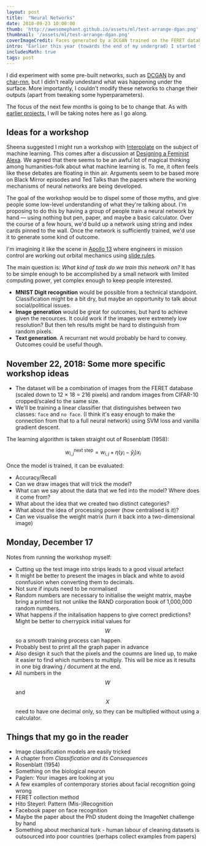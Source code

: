 ```yaml
---
layout: post
title:  "Neural Networks"
date: 2018-09-23 10:00:00
thumb: 'http://awesomephant.github.io/assets/ml/test-arrange-dgan.png'
thumbnail: '/assets/ml/test-arrange-dgan.png'
coverImageCredit: Faces generated by a DCGAN trained on the FERET database.
intro: "Earlier this year (towards the end of my undergrad) I started to record some notes on [machine learning applications and the datasets that power them](/2018/feret-database/). While I did find some interesting artifacts (see the FERET database) and read some good articles (such as [The Body and the Archive](https://www.jstor.org/stable/pdf/778312.pdf?refreqid=excelsior%3A53f6ebc3ba7c0f02e549d2dd321beee4)), I never managed to really train and use a neural network in practice."
includesMath: true
tags: post
---
```


I did experiment with some pre-built networks, such as [DCGAN](https://github.com/carpedm20/DCGAN-tensorflow) by and [char-rnn](https://github.com/sherjilozair/char-rnn-tensorflow), but I didn't really undestand what was happening under the surface. More importantly, I couldn't modify these networks to change their outputs (apart from tweaking some hyperparameters).

The focus of the next few months is going to be to change that. As with [earlier projects](/2017/teaching-machines-to-draw/), I will be taking notes here as I go along.

## Ideas for a workshop

Sheena suggested I might run a workshop with [Interpolate](http://interpolate.org.uk/) on the subject of machine learning. This comes after a discussion at [Designing a Feminist Alexa](http://awesomephant.github.io/notes/2018/10/19/feminist-alexa.html). We agreed that there seems to be an awful lot of magical thinking among humanities-folk about what machine learning is. To me, it often feels like these debates are floating in thin air. Arguments seem to be based more on Black Mirror episodes and Ted Talks than the papers where the working mechanisms of neural networks are being developed.

The goal of the workshop would be to dispel some of those myths, and give people some low-level understanding of what they're talking about. I'm proposing to do this by having a group of people train a neural network by hand — using nothing but pen, paper, and maybe a basic calculator. Over the course of a few hours, we'd build up a network using string and index cards pinned to the wall. Once the network is sufficiently trained, we'd use it to generate some kind of outcome.

I'm imagining it like the scene in [Apollo 13](https://images-assets.nasa.gov/image/s70-34986/s70-34986~orig.jpg) where engineers in mission control are working out orbital mechanics using [slide rules](https://en.wikipedia.org/wiki/Slide_rule).

The main question is: *What kind of task do we train this network on?* It has to be simple enough to be accomplished by a small network with limited computing power, yet complex enough to keep people interested.

- **MNIST Digit recognition** would be possible from a technical standpoint. Classification might be a bit dry, but maybe an opportunity to talk about social/political issues.
- **Image generation** would be great for outcomes, but hard to achieve given the recources. It could work if the images were extremely low resolution? But then teh results might be hard to distinguish from random pixels.
- **Text generation**. A recurrant net would probably be hard to convey. Outcomes could be useful though.

## November 22, 2018: Some more specific workshop ideas

- The dataset will be a combination of images from the FERET database (scaled down to 12 × 18 = 216 pixels) and random images from CIFAR-10 cropped/scaled to the same size.
- We'll be training a linear classifier that distinguishes between two classes: ``face`` and ``no face``. (I think it's easy enough to make the connection from that to a full neural network) using SVM loss and vanilla gradient descent.

The learning algorithm is taken straight out of Rosenblatt (1958):

$$w_{i,j}^{\text{next step}} = w_{i,j} + \eta (y_i - \hat{y}_j)x_i$$

Once the model is trained, it can be evaluated:
- Accuracy/Recall
- Can we draw images that will trick the model?
- What can we say about the data that we fed into the model? Where does it come from?
- What about the idea that we created two distinct categories?
- What about the idea of processing power (how centralised is it)?
- Can we visualise the weight matrix (turn it back into a two-dimensional image)

## Monday, December 17
Notes from running the workshop myself:

- Cutting up the test image into strips leads to a good visual artefact
- It might be better to present the images in black and white to avoid connfusion when converting them to decimals.
- Not sure if inputs need to be normalised
- Random numbers are necessary to initialise the weight matrix, maybe bring a printed list not unlike the RAND corporation book of 1,000,000 random numbers.
- What happens if the initalisation happens to give correct predictions? Might be better to cherrypick initial values for $$W$$ so a smooth training process can happen.
- Probably best to print all the graph paper in advance
- Also design it such that the pixels and the coumns are lined up, to make it easier to find which numbers to multiply. This will be nice as it results in one big drawing / document at the end.
- All numbers in the $$W$$ and $$X$$ need to have one decimal only, so they can be multiplied without using a calculator.

## Things that my go in the reader
- Image classification models are easily tricked
- A chapter from *Classification and its Consequences*
- Rosenblatt (1954)
- Something on the biological neuron
- Paglen: Your images are looking at you
- A few examples of contemporary stories about facial recognition going wrong
- FERET collection method
- Hito Steyerl: Pattern (Mis-)Recognition
- Facebook paper on face recognition
- Maybe the paper about the PhD student doing the ImageNet challenge by hand
- Something about mechanical turk - human labour of cleaning datasets is outsourced into poor countries (perhaps collect examples from papers)